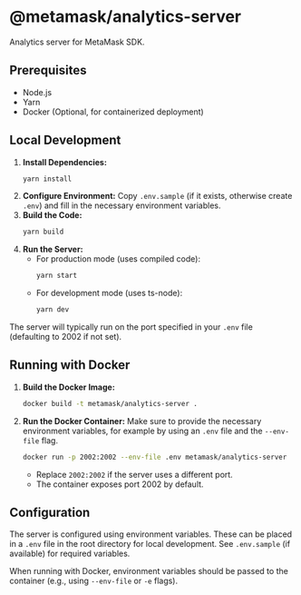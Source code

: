 # @metamask/analytics-server

Analytics server for MetaMask SDK.

## Prerequisites

- Node.js
- Yarn
- Docker (Optional, for containerized deployment)

## Local Development

1.  **Install Dependencies:**
    ```bash
    yarn install
    ```
2.  **Configure Environment:**
    Copy `.env.sample` (if it exists, otherwise create `.env`) and fill in the necessary environment variables.
3.  **Build the Code:**
    ```bash
    yarn build
    ```
4.  **Run the Server:**
    *   For production mode (uses compiled code):
        ```bash
        yarn start
        ```
    *   For development mode (uses ts-node):
        ```bash
        yarn dev
        ```

The server will typically run on the port specified in your `.env` file (defaulting to 2002 if not set).

## Running with Docker

1.  **Build the Docker Image:**
    ```bash
    docker build -t metamask/analytics-server .
    ```
2.  **Run the Docker Container:**
    Make sure to provide the necessary environment variables, for example by using an `.env` file and the `--env-file` flag.
    ```bash
    docker run -p 2002:2002 --env-file .env metamask/analytics-server
    ```
    *   Replace `2002:2002` if the server uses a different port.
    *   The container exposes port 2002 by default.

## Configuration

The server is configured using environment variables. These can be placed in a `.env` file in the root directory for local development. See `.env.sample` (if available) for required variables.

When running with Docker, environment variables should be passed to the container (e.g., using `--env-file` or `-e` flags).
